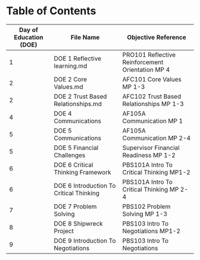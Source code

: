 # Table of Contents

Day of Education (DOE)| File Name | Objective Reference | 
| -------- | -------- | -------- |
| 1 | DOE 1 Reflective learning.md | PRO101 Reflective Reinforcement Orientation MP 4 | 
| 2 | DOE 2 Core Values.md | AFC101 Core Values MP 1-3 |
| 2 | DOE 2 Trust Based Relationships.md | AFC102 Trust Based Relationships MP 1-3 |
| 4 | DOE 4 Communications | AF105A Communication MP 1 |
| 5 | DOE 5 Communications | AF105A Communication MP 2-4 |
| 5 | DOE 5 Financial Challenges | Supervisor Financial Readiness MP 1-2 |
| 6 | DOE 6 Critical Thinking Framework | PBS101A Intro To Critical Thinking MP1-2 |
| 6 | DOE 6 Introduction To Critical Thinking | PBS101A Intro To Critical Thinking MP 2-4 |
| 7 | DOE 7 Problem Solving |  PBS102 Problem Solving MP 1-3 |
| 8 | DOE 8 Shipwreck Project | PBS103 Intro To Negotiations MP1-2 |
| 9 | DOE 9 Introduction To Negotiations | PBS103 Intro To Negotiations |
